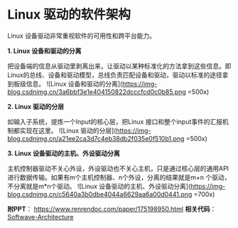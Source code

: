 
# Linux 驱动的软件架构

Linux 设备驱动非常重视软件的可用性和跨平台能力。

**1. Linux 设备和驱动的分离**

把设备端的信息从驱动里剥离出来，让驱动以某种标准化的方法拿到这些信息。即Linux的总线、设备和驱动模型，总线负责匹配设备和驱动，驱动以标准的途径拿到板级信息。
![Linux 设备和驱动的分离](https://img-blog.csdnimg.cn/3a6bbf3e1e404150822dcccfcd0c0b85.png  =500x)

**2. Linux 驱动的分层**

如输入子系统，提炼一个Input的核心层，把Linux 接口和整个input事件的汇报机制都实现在这里。
![Linux 驱动的分层](https://img-blog.csdnimg.cn/a21ee2ca3d7c4eb38db2f035e0f510b1.png  =500x)

**3. Linux 设备驱动的主机、外设驱动分离**

主机控制器驱动不关心外设，外设驱动也不关心主机，只是通过核心层的通用API进行数据传输。如果有m个主机控制器、n个外设，分离的结果就是m+n 个驱动，不分离就是m*n个驱动。
![Linux 设备驱动的主机、外设驱动分离](https://img-blog.csdnimg.cn/c5640a3b0dbe4044a6629aa6a00d0441.png  =700x)

**附PPT**： https://www.renrendoc.com/paper/175198950.html
**相关代码**：[Softwave-Architecture](https://github.com/1040003585/linux_driver_study/tree/main/song12--Softwave-Architecture)